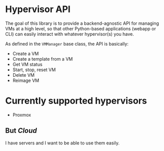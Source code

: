 # Hypervisor API
The goal of this library is to provide a backend-agnostic API for managing VMs at a high level, so that other Python-based applications (webapp or CLI) can easily interact with whatever hypervisor(s) you have.

As defined in the `VMManager` base class, the API is basically:
* Create a VM
* Create a template from a VM
* Get VM status
* Start, stop, reset VM
* Delete VM
* Reimage VM


# Currently supported hypervisors
* Proxmox


## But _**Cloud**_
I have servers and I want to be able to use them easily.
